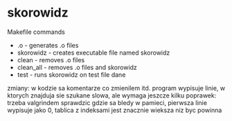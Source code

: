 # skorowidz

Makefile commands

- .o - generates .o files
- skorowidz - creates executable file named skorowidz
- clean - removes .o files
- clean_all - removes .o files and skorowidz
- test - runs skorowidz on test file dane

zmiany: 
w kodzie sa komentarze co zmienilem itd.
program wypisuje linie, w ktorych znajduja sie szukane slowa, ale wymaga jeszcze kilku poprawek: trzeba valgrindem sprawdzic gdzie sa bledy w pamieci, pierwsza linie wypisuje jako 0, tablica z indeksami jest znacznie wieksza niz byc powinna
